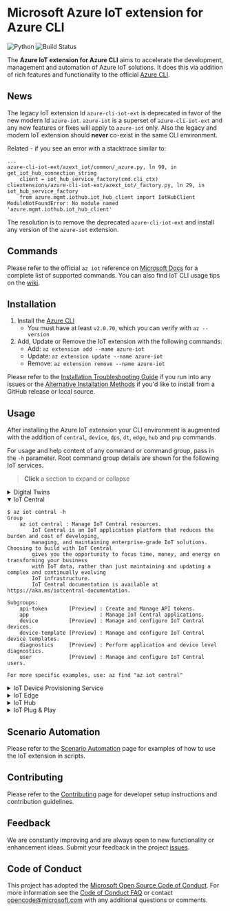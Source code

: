 # Microsoft Azure IoT extension for Azure CLI

![Python](https://img.shields.io/pypi/pyversions/azure-cli.svg?maxAge=2592000)
![Build Status](https://dev.azure.com/azureiotdevxp/aziotcli/_apis/build/status/Merge%20-%20Azure.azure-iot-cli-extension?branchName=dev)

The **Azure IoT extension for Azure CLI** aims to accelerate the development, management and automation of Azure IoT solutions. It does this via addition of rich features and functionality to the official [Azure CLI](https://docs.microsoft.com/en-us/cli/azure).

## News

The legacy IoT extension Id `azure-cli-iot-ext` is deprecated in favor of the new modern Id `azure-iot`. `azure-iot` is a superset of `azure-cli-iot-ext` and any new features or fixes will apply to `azure-iot` only. Also the legacy and modern IoT extension should **never** co-exist in the same CLI environment.

Related - if you see an error with a stacktrace similar to:
```
...
azure-cli-iot-ext/azext_iot/common/_azure.py, ln 90, in get_iot_hub_connection_string
    client = iot_hub_service_factory(cmd.cli_ctx)
cliextensions/azure-cli-iot-ext/azext_iot/_factory.py, ln 29, in iot_hub_service_factory
    from azure.mgmt.iothub.iot_hub_client import IotHubClient
ModuleNotFoundError: No module named 'azure.mgmt.iothub.iot_hub_client'
```

The resolution is to remove the deprecated `azure-cli-iot-ext` and install any version of the `azure-iot` extension.

## Commands

Please refer to the official `az iot` reference on [Microsoft Docs](https://docs.microsoft.com/en-us/cli/azure/ext/azure-iot/iot?view=azure-cli-latest) for a complete list of supported commands.  You can also find IoT CLI usage tips on the [wiki](https://github.com/Azure/azure-iot-cli-extension/wiki/Tips).

## Installation

1. Install the [Azure CLI](https://docs.microsoft.com/en-us/cli/azure/install-azure-cli)
    - You must have at least `v2.0.70`, which you can verify with `az --version`
1. Add, Update or Remove the IoT extension with the following commands:
    - Add: `az extension add --name azure-iot`
    - Update: `az extension update --name azure-iot`
    - Remove: `az extension remove --name azure-iot`

Please refer to the [Installation Troubleshooting Guide](docs/install-help.md) if you run into any issues or the [Alternative Installation Methods](docs/alt-install-methods.md) if you'd like to install from a GitHub release or local source.

## Usage

After installing the Azure IoT extension your CLI environment is augmented with the addition of `central`, `device`, `dps`, `dt`, `edge`, `hub` and `pnp` commands.

For usage and help content of any command or command group, pass in the `-h` parameter. Root command group details are shown for the following IoT services.

> **Click** a section to expand or collapse

<details>
  <summary>Digital Twins</summary>

```
$ az dt -h
Group
    az dt : Manage Azure Digital Twins solutions & infrastructure.
        This command group is in preview. It may be changed/removed in a future release.
Subgroups:
    endpoint        : Manage and configure Digital Twins instance endpoints.
    model           : Manage DTDL models and definitions on a Digital Twins instance.
    role-assignment : Manage RBAC role assignments for a Digital Twins instance.
    route           : Manage and configure event routes.
    twin            : Manage and configure the digital twins of a Digital Twins instance.

Commands:
    create          : Create a new Digital Twins instance.
    delete          : Delete an existing Digital Twins instance.
    list            : List the collection of Digital Twins instances by subscription or resource
                      group.
    show            : Show an existing Digital Twins instance.
```
</details>

<details open>
  <summary>IoT Central</summary>

```
$ az iot central -h
Group
    az iot central : Manage IoT Central resources.
        IoT Central is an IoT application platform that reduces the burden and cost of developing,
        managing, and maintaining enterprise-grade IoT solutions. Choosing to build with IoT Central
        gives you the opportunity to focus time, money, and energy on transforming your business
        with IoT data, rather than just maintaining and updating a complex and continually evolving
        IoT infrastructure.
        IoT Central documentation is available at https://aka.ms/iotcentral-documentation.

Subgroups:
    api-token       [Preview] : Create and Manage API tokens.
    app                       : Manage IoT Central applications.
    device          [Preview] : Manage and configure IoT Central devices.
    device-template [Preview] : Manage and configure IoT Central device templates.
    diagnostics     [Preview] : Perform application and device level diagnostics.
    user            [Preview] : Manage and configure IoT Central users.

For more specific examples, use: az find "az iot central"
```
</details>

<details>
  <summary>IoT Device Provisioning Service</summary>

```
$ az iot dps -h
Group
    az iot dps : Manage entities in an Azure IoT Hub Device Provisioning Service. Augmented with the
    IoT extension.

Subgroups:
    access-policy    : Manage Azure IoT Hub Device Provisioning Service access policies.
    certificate      : Manage Azure IoT Hub Device Provisioning Service certificates.
    enrollment       : Manage enrollments in an Azure IoT Hub Device Provisioning Service.
    enrollment-group : Manage Azure IoT Hub Device Provisioning Service.
    linked-hub       : Manage Azure IoT Hub Device Provisioning Service linked IoT hubs.
    registration     : Manage Azure IoT Hub Device Provisioning Service registrations.

Commands:
    create           : Create an Azure IoT Hub device provisioning service.
    delete           : Delete an Azure IoT Hub device provisioning service.
    list             : List Azure IoT Hub device provisioning services.
    show             : Get the details of an Azure IoT Hub device provisioning service.
    update           : Update an Azure IoT Hub device provisioning service.
```
</details>

<details>
  <summary>IoT Edge</summary>

```
$ az iot edge -h
Group
    az iot edge : Manage IoT solutions on the Edge.

Subgroups:
    deployment  : Manage IoT Edge deployments at scale.

Commands:
    set-modules : Set edge modules on a single device.
```
</details>

<details>
  <summary>IoT Hub</summary>

```
$ az iot hub -h
Group
    az iot hub : Manage entities in an Azure IoT Hub.

Subgroups:
    certificate                   : Manage IoT Hub certificates.
    configuration                 : Manage IoT automatic device management configuration at scale.
    connection-string             : Manage IoT Hub connection strings.
    consumer-group                : Manage the event hub consumer groups of an IoT hub.
    device-identity               : Manage IoT devices.
    device-twin                   : Manage IoT device twin configuration.
    devicestream                  : Manage device streams of an IoT hub.
    distributed-tracing [Preview] : Manage distributed settings per-device.
    job                           : Manage IoT Hub jobs (v2).
    message-enrichment            : Manage message enrichments for endpoints of an IoT Hub.
    module-identity               : Manage IoT device modules.
    module-twin                   : Manage IoT device module twin configuration.
    policy                        : Manage shared access policies of an IoT hub.
    route                         : Manage routes of an IoT hub.
    routing-endpoint              : Manage custom endpoints of an IoT hub.

Commands:
    create                        : Create an Azure IoT hub.
    delete                        : Delete an IoT hub.
    generate-sas-token            : Generate a SAS token for a target IoT Hub, device or module.
    invoke-device-method          : Invoke a device method.
    invoke-module-method          : Invoke an Edge module method.
    list                          : List IoT hubs.
    list-skus                     : List available pricing tiers.
    manual-failover               : Initiate a manual failover for the IoT Hub to the geo-paired
                                    disaster recovery region.
    monitor-events                : Monitor device telemetry & messages sent to an IoT Hub.
    monitor-feedback              : Monitor feedback sent by devices to acknowledge cloud-to-device
                                    (C2D) messages.
    query                         : Query an IoT Hub using a powerful SQL-like language.
    show                          : Get the details of an IoT hub.
    show-connection-string        : Show the connection strings for an IoT hub.
    show-quota-metrics            : Get the quota metrics for an IoT hub.
    show-stats                    : Get the statistics for an IoT hub.
    update                        : Update metadata for an IoT hub.
```
</details>

<details>
  <summary>IoT Plug & Play</summary>

```
$ az iot pnp -h
Group
    az iot pnp : Manage Azure IoT Plug-and-Play repositories and models.

Subgroups:
    model           [Preview] : Create, view, and publish device models in your company
                                repository.
    repo            [Preview] : Create and view Azure IoT Plug-and-Play tenant
                                repositories.
    role-assignment [Preview] : Manage and configure PnP repository and model role
                                assignments.
    twin            [Preview] : Manipulate and interact with the digital twin of an IoT
                                Hub device.
```
</details>

## Scenario Automation

Please refer to the [Scenario Automation](docs/scenario-automation.md) page for examples of how to use the IoT extension in scripts.

## Contributing

Please refer to the [Contributing](CONTRIBUTING.md) page for developer setup instructions and contribution guidelines.

## Feedback

We are constantly improving and are always open to new functionality or enhancement ideas. Submit your feedback in the project [issues](https://github.com/Azure/azure-iot-cli-extension/issues).

## Code of Conduct

This project has adopted the [Microsoft Open Source Code of Conduct](https://opensource.microsoft.com/codeofconduct/).
For more information see the [Code of Conduct FAQ](https://opensource.microsoft.com/codeofconduct/faq/) or
contact [opencode@microsoft.com](mailto:opencode@microsoft.com) with any additional questions or comments.

